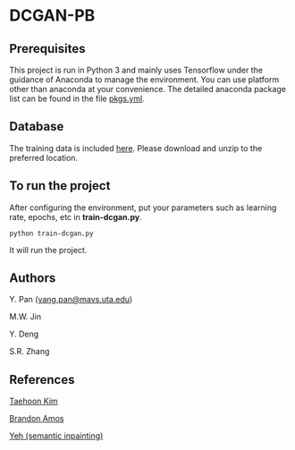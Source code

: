 # DCGAN-PB

## Prerequisites

This project is run in Python 3 and mainly uses Tensorflow under the guidance of Anaconda to manage the environment. You can use platform other than anaconda at your convenience. The detailed anaconda package list can be found in the file [pkgs.yml](https://github.com/pancookie/DCGAN-PB/blob/master/pkgs.yml). 

## Database

The training data is included [here](https://drive.google.com/file/d/1qlC0I2kzw_iKSnKnkW2xg1AngNGa-OrK/view?usp=sharing). Please download and unzip to the preferred location.

## To run the project

After configuring the environment, put your parameters such as learning rate, epochs, etc in **train-dcgan.py**.
```
python train-dcgan.py
```
It will run the project.

## Authors
Y. Pan (yang.pan@mavs.uta.edu)

M.W. Jin

Y. Deng

S.R. Zhang

## References
[Taehoon Kim](https://github.com/carpedm20/DCGAN-tensorflow)

[Brandon Amos](https://github.com/bamos/dcgan-completion.tensorflow)

[Yeh (semantic inpainting)](https://github.com/moodoki/semantic_image_inpainting)
